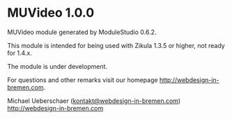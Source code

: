 MUVideo 1.0.0
===========================

MUVideo module generated by ModuleStudio 0.6.2.

This module is intended for being used with Zikula 1.3.5 or higher, not ready for 1.4.x.

The module is under development.

For questions and other remarks visit our homepage http://webdesign-in-bremen.com.

Michael Ueberschaer (kontakt@webdesign-in-bremen.com)
http://webdesign-in-bremen.com

